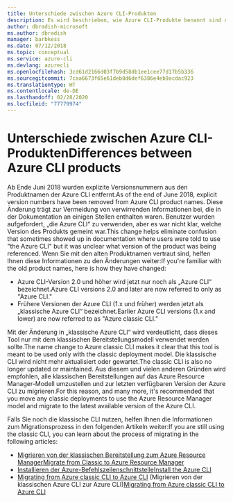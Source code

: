 ```yaml
---
title: Unterschiede zwischen Azure CLI-Produkten
description: Es wird beschrieben, wie Azure CLI-Produkte benannt sind und mit einer Version versehen und aktualisiert werden.
author: dbradish-microsoft
ms.author: dbradish
manager: barbkess
ms.date: 07/12/2018
ms.topic: conceptual
ms.service: azure-cli
ms.devlang: azurecli
ms.openlocfilehash: 3cd61d2166d03f7b9d58db1ee1cee77d17b5b336
ms.sourcegitcommit: 7caa6673f65e61deb8d6def6386e4eb9acdac923
ms.translationtype: HT
ms.contentlocale: de-DE
ms.lasthandoff: 02/28/2020
ms.locfileid: "77779974"
---
```

# <a name="differences-between-azure-cli-products"></a><span data-ttu-id="ca4ea-103">Unterschiede zwischen Azure CLI-Produkten</span><span class="sxs-lookup"><span data-stu-id="ca4ea-103">Differences between Azure CLI products</span></span>

<span data-ttu-id="ca4ea-104">Ab Ende Juni 2018 wurden explizite Versionsnummern aus den Produktnamen der Azure CLI entfernt.</span><span class="sxs-lookup"><span data-stu-id="ca4ea-104">As of the end of June 2018, explicit version numbers have been removed from Azure CLI product names.</span></span> <span data-ttu-id="ca4ea-105">Diese Änderung trägt zur Vermeidung von verwirrenden Informationen bei, die in der Dokumentation an einigen Stellen enthalten waren. Benutzer wurden aufgefordert, „die Azure CLI“ zu verwenden, aber es war nicht klar, welche Version des Produkts gemeint war.</span><span class="sxs-lookup"><span data-stu-id="ca4ea-105">This change helps eliminate confusion that sometimes showed up in documentation where users were told to use "the Azure CLI" but it was unclear what version of the product was being referenced.</span></span> <span data-ttu-id="ca4ea-106">Wenn Sie mit den alten Produktnamen vertraut sind, helfen Ihnen diese Informationen zu den Änderungen weiter:</span><span class="sxs-lookup"><span data-stu-id="ca4ea-106">If you're familiar with the old product names, here is how they have changed:</span></span>

* <span data-ttu-id="ca4ea-107">Azure CLI-Version 2.0 und höher wird jetzt nur noch als „Azure CLI“ bezeichnet.</span><span class="sxs-lookup"><span data-stu-id="ca4ea-107">Azure CLI versions 2.0 and later are now referred to only as "Azure CLI."</span></span>
* <span data-ttu-id="ca4ea-108">Frühere Versionen der Azure CLI (1.x und früher) werden jetzt als „klassische Azure CLI“ bezeichnet.</span><span class="sxs-lookup"><span data-stu-id="ca4ea-108">Earlier Azure CLI versions (1.x and lower) are now referred to as "Azure classic CLI."</span></span>

<span data-ttu-id="ca4ea-109">Mit der Änderung in „klassische Azure CLI“ wird verdeutlicht, dass dieses Tool nur mit dem klassischen Bereitstellungsmodell verwendet werden sollte.</span><span class="sxs-lookup"><span data-stu-id="ca4ea-109">The name change to Azure classic CLI makes it clear that this tool is meant to be used only with the classic deployment model.</span></span> <span data-ttu-id="ca4ea-110">Die klassische CLI wird nicht mehr aktualisiert oder gewartet.</span><span class="sxs-lookup"><span data-stu-id="ca4ea-110">The classic CLI is also no longer updated or maintained.</span></span> <span data-ttu-id="ca4ea-111">Aus diesem und vielen anderen Gründen wird empfohlen, alle klassischen Bereitstellungen auf das Azure Resource Manager-Modell umzustellen und zur letzten verfügbaren Version der Azure CLI zu migrieren.</span><span class="sxs-lookup"><span data-stu-id="ca4ea-111">For this reason, and many more, it's recommended that you move any classic deployments to use the Azure Resource Manager model and migrate to the latest available version of the Azure CLI.</span></span>

<span data-ttu-id="ca4ea-112">Falls Sie noch die klassische CLI nutzen, helfen Ihnen die Informationen zum Migrationsprozess in den folgenden Artikeln weiter:</span><span class="sxs-lookup"><span data-stu-id="ca4ea-112">If you are still using the classic CLI, you can learn about the process of migrating in the following articles:</span></span>

* [<span data-ttu-id="ca4ea-113">Migrieren von der klassischen Bereitstellung zum Azure Resource Manager</span><span class="sxs-lookup"><span data-stu-id="ca4ea-113">Migrate from Classic to Azure Resource Manager</span></span>](/azure/virtual-machines/linux/migration-classic-resource-manager-overview)
* [<span data-ttu-id="ca4ea-114">Installieren der Azure-Befehlszeilenschnittstelle</span><span class="sxs-lookup"><span data-stu-id="ca4ea-114">Install the Azure CLI</span></span>](install-azure-cli.md)
* <span data-ttu-id="ca4ea-115">[Migrating from Azure classic CLI to Azure CLI](https://github.com/Azure/azure-cli/blob/dev/doc/classic_cli_migration.md) (Migrieren von der klassischen Azure CLI zur Azure CLI)</span><span class="sxs-lookup"><span data-stu-id="ca4ea-115">[Migrating from Azure classic CLI to Azure CLI](https://github.com/Azure/azure-cli/blob/dev/doc/classic_cli_migration.md)</span></span>
